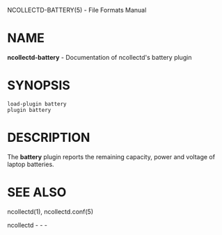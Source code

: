 NCOLLECTD-BATTERY(5) - File Formats Manual

# NAME

**ncollectd-battery** - Documentation of ncollectd's battery plugin

# SYNOPSIS

	load-plugin battery
	plugin battery

# DESCRIPTION

The **battery** plugin reports the remaining capacity, power and voltage of
laptop batteries.

# SEE ALSO

ncollectd(1),
ncollectd.conf(5)

ncollectd - - -
